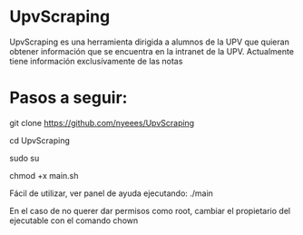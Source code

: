# UpvScraping
UpvScraping es una herramienta dirigida a alumnos de la UPV que quieran obtener información que se encuentra en la intranet de la UPV.
Actualmente tiene información exclusívamente de las notas

# Pasos a seguir:

git clone https://github.com/nyeees/UpvScraping

cd UpvScraping

sudo su

chmod +x main.sh


Fácil de utilizar, ver panel de ayuda ejecutando:
./main




En el caso de no querer dar permisos como root, cambiar el propietario del ejecutable con el comando chown
